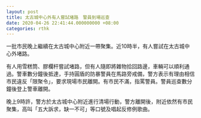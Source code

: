```yaml
---
layout: post
title: 太古城中心外有人嘗試堵路　警員到場巡查
date: 2020-04-26 22:41:44.000000000 +08:00
categories: rthk
---
```


一批市民晚上繼續在太古城中心附近一帶聚集。近10時半，有人嘗試在太古城中心外堵路。

有人用雪糕筒、膠欄杆嘗試堵路，但有人隨即將雜物拾回路邊，車輛可以順利通過。警車數分鐘後抵達，手持圓盾的防暴警員在馬路旁戒備，警方表示有理由相信市民違反「限聚令」，要求現場市民離開。有市民不滿，指罵警員。警員巡查數分鐘後登上警車離開。

晚上9時許，警方於太古城中心附近進行清場行動，警方離開後，附近依然有市民聚集，高叫「五大訴求，缺一不可」等口號及唱起反修例歌曲。
